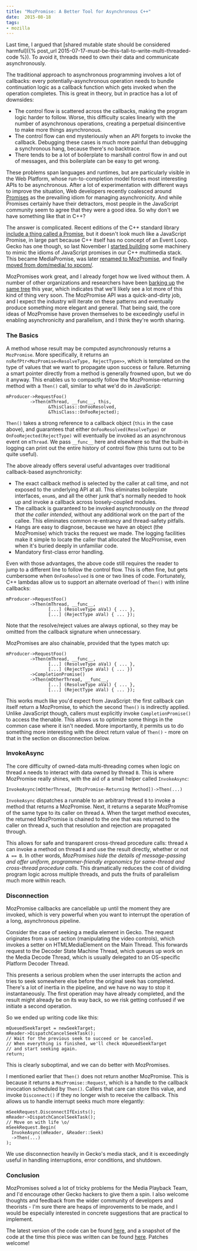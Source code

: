 ```yaml
---
title: "MozPromise: A Better Tool for Asynchronous C++"
date:  2015-08-18
tags:
- mozilla
---
```


Last time, I argued that [shared mutable state should be considered harmful]({% post_url 2015-07-17-must-be-this-tall-to-write-multi-threaded-code %}). To avoid it, threads need to own their data and communicate asynchronously.

The traditional approach to asynchronous programming involves a lot of callbacks: every potentially-asynchronous operation needs to bundle continuation logic as a callback function which gets invoked when the operation completes. This is great in theory, but in practice has a lot of downsides:

* The control flow is scattered across the callbacks, making the program logic harder to follow. Worse, this difficulty scales linearly with the number of asynchronous operations, creating a perpetual disincentive to make more things asynchronous.
* The control flow can end mysteriously when an API forgets to invoke the callback. Debugging these cases is much more painful than debugging a synchronous hang, because there's no backtrace.
* There tends to be a lot of boilerplate to marshall control flow in and out of messages, and this boilerplate can be easy to get wrong.

These problems span languages and runtimes, but are particularly visible in the Web Platform, whose run-to-completion model forces most interesting APIs to be asynchronous. After a lot of experimentation with different ways to improve the situation, Web developers recently coalesced around [Promises](https://promisesaplus.com/) as the prevailing idiom for managing asynchronicity. And while Promises certainly have their detractors, most people in the JavaScript community seem to agree that they were a good idea. So why don't we have something like that in C++?

The answer is complicated. Recent editions of the C++ standard library [include a thing called a Promise](http://en.cppreference.com/w/cpp/thread/promise), but it doesn't look much like a JavaScript Promise, in large part because C++ itself has no concept of an Event Loop. Gecko has one though, so last November I [started building](https://bugzilla.mozilla.org/show_bug.cgi?id=1097823) some machinery to mimic the idioms of JavaScript promises in our C++ multimedia stack. This became MediaPromise, was later [renamed to MozPromise](https://bugzilla.mozilla.org/show_bug.cgi?id=1184634), and finally [moved from dom/media/ to xpcom/](https://bugzilla.mozilla.org/show_bug.cgi?id=1188976).

MozPromises work great, and I already forget how we lived without them. A number of other organizations and researchers have been [barking up](https://code.facebook.com/posts/1661982097368498) the [same tree](http://stellar-group.org/2015/06/hpx-and-cpp-dataflow/) this year, which indicates that we'll likely see a lot more of this kind of thing very soon. The MozPromise API was a quick-and-dirty job, and I expect the industry will iterate on these patterns and eventually produce something more elegant and general. That being said, the core ideas of MozPromise have proven themselves to be exceedingly useful in enabling asynchronicity and parallelism, and I think they're worth sharing.

### The Basics

A method whose result may be computed asynchronously returns a `MozPromise`. More specifically, it returns an `nsRefPtr<MozPromise<ResolveType, RejectType>>`, which is templated on the type of values that we want to propagate upon success or failure. Returning a smart pointer directly from a method is generally frowned upon, but we do it anyway. This enables us to compactly follow the MozPromise-returning method with a `Then()` call, similar to what we'd do in JavaScript:

    mProducer->RequestFoo()
             ->Then(mThread, __func__, this,
                    &ThisClass::OnFooResolved,
                    &ThisClass::OnFooRejected);

`Then()` takes a strong reference to a callback object (`this` in the case above), and guarantees that either `OnFooResolved(ResolveType)` or `OnFooRejected(RejectType)` will eventually be invoked as an asynchronous event on `mThread`. We pass `__func__` here and elsewhere so that the built-in logging can print out the entire history of control flow (this turns out to be quite useful).

The above already offers several useful advantages over traditional callback-based asynchronicity:

* The exact callback method is selected by the caller at call time, and not exposed to the underlying API at all. This eliminates boilerplate interfaces, `enum`s, and all the other junk that's normally needed to hook up and invoke a callback across loosely-coupled modules.
* The callback is guaranteed to be invoked asynchronously _on the thread that the caller intended_, without any additional work on the part of the callee. This eliminates common re-entrancy and thread-safety pitfalls.
* Hangs are easy to diagnose, because we have an object (the MozPromise) which tracks the request we made. The logging facilities make it simple to locate the caller that allocated the MozPromise, even when it's buried deeply in unfamiliar code.
* Mandatory first-class error handling.

Even with those advantages, the above code still requires the reader to jump to a different line to follow the control flow. This is often fine, but gets cumbersome when `OnFooResolved` is one or two lines of code. Fortunately, C++ lambdas allow us to support an alternate overload of `Then()` with inline callbacks:

    mProducer->RequestFoo()
             ->Then(mThread, __func__,
                    [...] (ResolveType aVal) { ... },
                    [...] (RejectType aVal) { ... });

Note that the resolve/reject values are always optional, so they may be omitted from the callback signature when unnecessary.

MozPromises are also chainable, provided that the types match up:

    mProducer->RequestFoo()
             ->Then(mThread, __func__,
                    [...] (ResolveType aVal) { ... },
                    [...] (RejectType aVal) { ... })
             ->CompletionPromise()
             ->Then(mOtherThread, __func__,
                    [...] (ResolveType aVal) { ... },
                    [...] (RejectType aVal) { ... });


This works much like you'd expect from JavaScript: the first callback can itself return a MozPromise, to which the second `Then()` is indirectly applied. Unlike JavaScript though, callers must explicitly invoke `CompletionPromise()` to access the thenable. This allows us to optimize some things in the common case where it isn't needed. More importantly, it permits us to do something more interesting with the direct return value of `Then()` - more on that in the section on disconnection below.

### InvokeAsync

The core difficulty of owned-data multi-threading comes when logic on thread `A` needs to interact with data owned by thread `B`. This is where MozPromise really shines, with the aid of a small helper called `InvokeAsync`:

    InvokeAsync(mOtherThread, [MozPromise-Returning Method])->Then(...)

`InvokeAsync` dispatches a runnable to an arbitrary thread `B` to invoke a method that returns a MozPromise. Next, it returns a separate MozPromise of the same type to its caller on thread `A`. When the target method executes, the returned MozPromise is chained to the one that was returned to the caller on thread `A`, such that resolution and rejection are propagated through.

This allows for safe and transparent cross-thread procedure calls: thread `A` can invoke a method on thread `B` and use the result directly, whether or not `A == B`. In other words, _MozPromises hide the details of message-passing and offer uniform, programmer-friendly ergonomics for same-thread and cross-thread procedure calls_. This dramatically reduces the cost of dividing program logic across multiple threads, and puts the fruits of parallelism much more within reach.

### Disconnection

MozPromise callbacks are cancellable up until the moment they are invoked, which is very powerful when you want to interrupt the operation of a long, asynchronous pipeline.

Consider the case of seeking a media element in Gecko. The request originates from a user action (manipulating the video controls), which invokes a setter on HTMLMediaElement on the Main Thread. This forwards request to the Decoder State Machine Thread, which queues up work on the Media Decode Thread, which is usually delegated to an OS-specific Platform Decoder Thread.

This presents a serious problem when the user interrupts the action and tries to seek somewhere else before the original seek has completed. There's a lot of inertia in the pipeline, and we have no way to stop it instantaneously. The first operation may have already completed, and the result might already be on its way back, so we risk getting confused if we initiate a second operation.

So we ended up writing code like this:

    mQueuedSeekTarget = newSeekTarget;
    mReader->DispatchCancelSeekTask();
    // Wait for the previous seek to succeed or be canceled.
    // When everything is finished, we'll check mQueuedSeekTarget
    // and start seeking again.
    return;

This is clearly suboptimal, and we can do better with MozPromises.

I mentioned earlier that `Then()` does not return another MozPromise. This is because it returns a `MozPromise::Request`, which is a handle to the callback invocation scheduled by `Then()`. Callers that care can store this value, and invoke `Disconnect()` if they no longer wish to receive the callback. This allows us to handle interrupt seeks much more elegantly:

    mSeekRequest.DisconnectIfExists();
    mReader->DispatchCancelSeekTask();
    // Move on with life \o/
    mSeekRequest.Begin(
      InvokeAsync(mReader, &Reader::Seek)
      ->Then(...)
    );

We use disconnection heavily in Gecko's media stack, and it is exceedingly useful in handling interruptions, error conditions, and shutdown.

### Conclusion

MozPromises solved a lot of tricky problems for the Media Playback Team, and I'd encourage other Gecko hackers to give them a spin. I also welcome thoughts and feedback from the wider community of developers and theorists - I'm sure there are heaps of improvements to be made, and I would be especially interested in concrete suggestions that are practical to implement.

The latest version of the code can be found [here](https://dxr.mozilla.org/mozilla-central/source/xpcom/threads/MozPromise.h), and a snapshot of the code at the time this piece was written can be found [here](https://hg.mozilla.org/integration/mozilla-inbound/file/bd4464cd4be8/xpcom/threads/MozPromise.h). Patches welcome!
